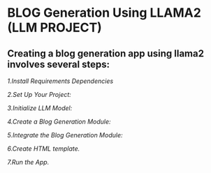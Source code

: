# BLOG Generation Using LLAMA2 (LLM PROJECT)

## Creating a blog generation app using llama2 involves several steps:
*1.Install Requirements Dependencies*

 *2.Set Up Your Project:*
 
 *3.Initialize LLM Model:*
 
 *4.Create a Blog Generation Module:*
 
*5.Integrate the Blog Generation Module:*

*6.Create HTML template.*

*7.Run the App.*
